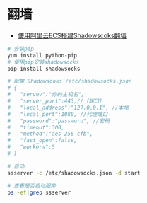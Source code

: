 # 翻墙

- [使用阿里云ECS搭建Shadowscoks翻墙](https://www.xiaochao.me/tool/144.html)

```bash
# 安装pip
yum install python-pip
# 使用pip安装shadowsocks
pip install shadowsocks

# 配置 Shadowscoks /etc/shadowsocks.json
# {
#   "servev":"你的主机名",
#   "server_port":443,//（端口）
#   "local_address":"127.0.0.1", //本地
#   "local_port":1080, //代理端口
#   "password":"password", //密码
#   "timeout":300,
#   "method":"aes-256-cfb",
#   "fast_open":false,
#   "workers":5
# }

# 启动
ssserver -c /etc/shadowsocks.json -d start

# 查看是否启动服务
ps -ef|grep ssserver
```
